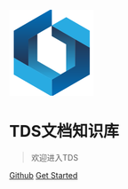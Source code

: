 ![logo](../img/favicon-big.png)

# TDS文档知识库

> 欢迎进入TDS


[Github](https://github.com/TrustedDataFramework/SunFlowerCore.git)
[Get Started](zh-cn/README.md)